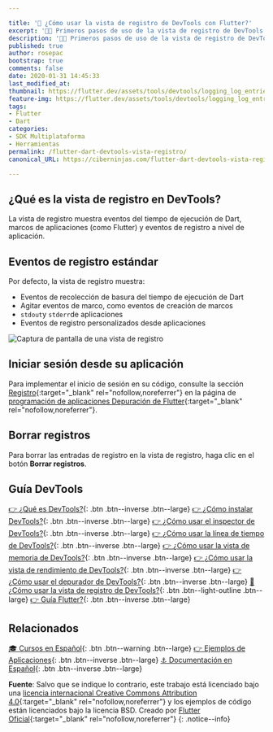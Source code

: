 ```yaml
---

title: '🚀 ¿Cómo usar la vista de registro de DevTools con Flutter?'
excerpt: '👩‍🚀 Primeros pasos de uso de la vista de registro de DevTools sobre Flutter.'
description: '👩‍🚀 Primeros pasos de uso de la vista de registro de DevTools sobre Flutter.'
published: true
author: rosepac
bootstrap: true
comments: false
date: 2020-01-31 14:45:33
last_modified_at: 
thumbnail: https://flutter.dev/assets/tools/devtools/logging_log_entries-04dfd1e7ef59a7205de628a99ffc0780e9a382c4b9aca66a275aa72548f88484.png
feature-img: https://flutter.dev/assets/tools/devtools/logging_log_entries-04dfd1e7ef59a7205de628a99ffc0780e9a382c4b9aca66a275aa72548f88484.png
tags:
- Flutter
- Dart
categories:
- SDK Multiplataforma
- Herramientas
permalink: /flutter-dart-devtools-vista-registro/
canonical_URL: https://ciberninjas.com/flutter-dart-devtools-vista-registro/

---
```


## ¿Qué es la vista de registro en DevTools?

La vista de registro muestra eventos del tiempo de ejecución de Dart, marcos de aplicaciones (como Flutter) y eventos de registro a nivel de aplicación.

## Eventos de registro estándar

Por defecto, la vista de registro muestra:

- Eventos de recolección de basura del tiempo de ejecución de Dart
- Agitar eventos de marco, como eventos de creación de marcos
- `stdout`y `stderr`de aplicaciones
- Eventos de registro personalizados desde aplicaciones

![Captura de pantalla de una vista de registro](https://flutter.dev/assets/tools/devtools/logging_log_entries-04dfd1e7ef59a7205de628a99ffc0780e9a382c4b9aca66a275aa72548f88484.png)

## Iniciar sesión desde su aplicación

Para implementar el inicio de sesión en su código, consulte la sección [Registro](https://flutter.dev/docs/testing/code-debugging#logging){:target="_blank" rel="nofollow,noreferrer"} en la página de [programación de aplicaciones Depuración de Flutter](https://flutter.dev/docs/testing/code-debugging){:target="_blank" rel="nofollow,noreferrer"}.

## Borrar registros

Para borrar las entradas de registro en la vista de registro, haga clic en el botón **Borrar registros**.

## Guía DevTools

[👉 ¿Qué es DevTools?](/flutter-dart-devtools/){: .btn .btn--inverse .btn--large} [👉 ¿Cómo instalar DevTools?](/flutter-dart-devtools-como-instalar/){: .btn .btn--inverse .btn--large} [👉 ¿Cómo usar el inspector de DevTools?](/flutter-dart-devtools-inspector/){: .btn .btn--inverse .btn--large} [👉 ¿Cómo usar la línea de tiempo de DevTools?](/flutter-dart-devtools-linea-tiempo/){: .btn .btn--inverse .btn--large} [👉 ¿Cómo usar la vista de memoria de DevTools?](/flutter-dart-devtools-vista-memoria/){: .btn .btn--inverse .btn--large} [👉 ¿Cómo usar la vista de rendimiento de DevTools?](/flutter-dart-devtools-vista-rendimiento/){: .btn .btn--inverse .btn--large} [👉 ¿Cómo usar el depurador de DevTools?](/flutter-dart-devtools-depurador/){: .btn .btn--inverse .btn--large} [📌 ¿Cómo usar la vista de registro de DevTools?](/flutter-dart-devtools-vista-registro/){: .btn .btn--light-outline .btn--large} [👉 Guía Flutter?](/que-es-flutter-y-por-que-debes-aprenderlo/){: .btn .btn--inverse .btn--large}

## Relacionados

[🎓 Cursos en Español](/cursos-tecnologia/#flutter){: .btn .btn--warning .btn--large} [👉 Ejemplos de Aplicaciones](/flutter-aplicaciones-ejemplos/){: .btn .btn--inverse .btn--large} [⚓ Documentación en Español](https://flutter-es.io/docs/get-started/install){: .btn .btn--inverse .btn--large}

**Fuente**: Salvo que se indique lo contrario, este trabajo está licenciado bajo una [licencia internacional Creative Commons Attribution 4.0](https://creativecommons.org/licenses/by/4.0){:target="_blank" rel="nofollow,noreferrer"} y los ejemplos de código están licenciados bajo la licencia BSD. Creado por [Flutter Oficial](https://flutter.dev/docs/development/tools/devtools){:target="_blank" rel="nofollow,noreferrer"}
{: .notice--info}
